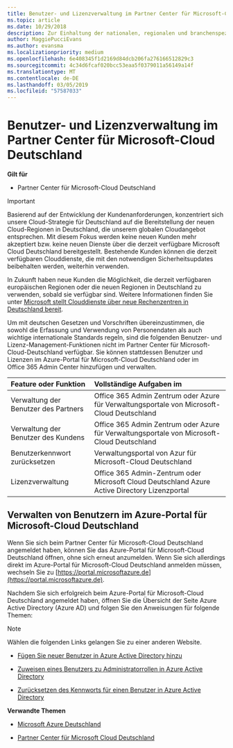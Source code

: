 ```yaml
---
title: Benutzer- und Lizenzverwaltung im Partner Center für Microsoft-Cloud Deutschland | Partner Center für Microsoft-Cloud Deutschland
ms.topic: article
ms.date: 10/29/2018
description: Zur Einhaltung der nationalen, regionalen und branchenspezifischen Anforderungen, die für die Erfassung und Verwendung von Personendaten gelten, sind Benutzerverwaltungsfunktionen nicht im Partner Center für Microsoft-Cloud Deutschland verfügbar. Stattdessen können Sie Benutzer im Azure-Portal für Microsoft-Cloud Deutschland hinzufügen und verwalten.
author: MaggiePucciEvans
ms.author: evansma
ms.localizationpriority: medium
ms.openlocfilehash: 6e408345f1d2169d84dcb206fa276166512829c3
ms.sourcegitcommit: 4c34d6fcaf020bcc53eaa5f0379011a56149a14f
ms.translationtype: MT
ms.contentlocale: de-DE
ms.lasthandoff: 03/05/2019
ms.locfileid: "57587033"
---
```

# <a name="user-and-license-management-in-partner-center-for-microsoft-cloud-germany"></a>Benutzer- und Lizenzverwaltung im Partner Center für Microsoft-Cloud Deutschland

**Gilt für**

-  Partner Center für Microsoft-Cloud Deutschland

> [!IMPORTANT]
> Basierend auf der Entwicklung der Kundenanforderungen, konzentriert sich unsere Cloud-Strategie für Deutschland auf die Bereitstellung der neuen Cloud-Regionen in Deutschland, die unserem globalen Cloudangebot entsprechen. Mit diesem Fokus werden keine neuen Kunden mehr akzeptiert bzw. keine neuen Dienste über die derzeit verfügbare Microsoft Cloud Deutschland bereitgestellt. Bestehende Kunden können die derzeit verfügbaren Clouddienste, die mit den notwendigen Sicherheitsupdates beibehalten werden, weiterhin verwenden.
>  
> In Zukunft haben neue Kunden die Möglichkeit, die derzeit verfügbaren europäischen Regionen oder die neuen Regionen in Deutschland zu verwenden, sobald sie verfügbar sind. Weitere Informationen finden Sie unter [Microsoft stellt Clouddienste über neue Rechenzentren in Deutschland bereit](https://news.microsoft.com/europe/2018/08/31/microsoft-to-deliver-cloud-services-from-new-datacentres-in-germany-in-2019-to-meet-evolving-customer-needs/).

Um mit deutschen Gesetzen und Vorschriften übereinzustimmen, die sowohl die Erfassung und Verwendung von Personendaten als auch wichtige internationale Standards regeln, sind die folgenden Benutzer- und Lizenz-Management-Funktionen nicht im Partner Center für Microsoft-Cloud-Deutschland verfügbar. Sie können stattdessen Benutzer und Lizenzen im Azure-Portal für Microsoft-Cloud Deutschland oder im Office 365 Admin Center hinzufügen und verwalten.

Feature oder Funktion | Vollständige Aufgaben im
:--- | :---
Verwaltung der Benutzer des Partners | Office 365 Admin Zentrum oder Azure für Verwaltungsportale von Microsoft-Cloud Deutschland
Verwaltung der Benutzer des Kundens | Office 365 Admin Zentrum oder Azure für Verwaltungsportale von Microsoft-Cloud Deutschland
Benutzerkennwort zurücksetzen | Verwaltungsportal von Azur für Microsoft-Cloud Deutschland
Lizenzverwaltung | Office 365 Admin-Zentrum oder Microsoft Cloud Deutschland Azure Active Directory Lizenzportal

## <a name="how-to-manage-users-in-the-azure-portal-for-microsoft-cloud-germany"></a>Verwalten von Benutzern im Azure-Portal für Microsoft-Cloud Deutschland 

Wenn Sie sich beim Partner Center für Microsoft-Cloud Deutschland angemeldet haben, können Sie das Azure-Portal für Microsoft-Cloud Deutschland öffnen, ohne sich erneut anzumelden. Wenn Sie sich allerdings direkt im Azure-Portal für Microsoft-Cloud Deutschland anmelden müssen, wechseln Sie zu [https://portal.microsoftazure.de](https://portal.microsoftazure.de). 

Nachdem Sie sich erfolgreich beim Azure-Portal für Microsoft-Cloud Deutschland angemeldet haben, öffnen Sie die Übersicht der Seite Azure Active Directory (Azure AD) und folgen Sie den Anweisungen für folgende Themen:

> [!NOTE]  
> Wählen die folgenden Links gelangen Sie zu einer anderen Website. 

-  [Fügen Sie neuer Benutzer in Azure Active Directory hinzu](https://docs.microsoft.com/azure/active-directory/active-directory-users-create-azure-portal)

-  [Zuweisen eines Benutzers zu Administratorrollen in Azure Active Directory](https://docs.microsoft.com/azure/active-directory/active-directory-users-assign-role-azure-portal)

-  [Zurücksetzen des Kennworts für einen Benutzer in Azure Active Directory](https://docs.microsoft.com/azure/active-directory/active-directory-users-reset-password-azure-portal)

**Verwandte Themen**

-  [Microsoft Azure Deutschland](https://azure.microsoft.com/en-us/global-infrastructure/germany/)

-  [Partner Center für Microsoft Cloud Deutschland](partner-center-for-microsoft-cloud-germany.md)


